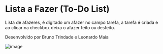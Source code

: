 # Lista a Fazer (To-Do List)

Lista de afazeres, é digitado um afazer no campo tarefa, a tarefa é criada e ao clicar na checkbox deixa o afazer feito ou desfeito.

Desenvolvido por Bruno Trindade e Leonardo Maia

![image](https://user-images.githubusercontent.com/92823045/143139386-7640e576-c6a2-4c4e-9c30-87a684c80d23.png)

